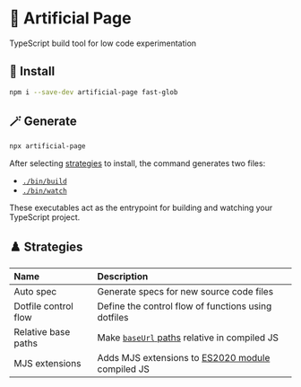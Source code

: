 # 🦾 Artificial Page

TypeScript build tool for low code experimentation

## 🏁 Install

```bash
npm i --save-dev artificial-page fast-glob
```

## 🪄 Generate

```bash
npx artificial-page
```

After selecting [strategies](#%EF%B8%8F-strategies) to install, the command generates two files:

  * [`./bin/build`](docs/build.md)
  * [`./bin/watch`](docs/watch.md)

These executables act as the entrypoint for building and watching your TypeScript project.

## ♟️ Strategies

| Name | Description |
| :--- | :--- |
| Auto spec | Generate specs for new source code files |
| Dotfile control flow | Define the control flow of functions using dotfiles |
| Relative base paths | Make [`baseUrl` paths](https://www.typescriptlang.org/tsconfig#baseUrl) relative in compiled JS |
| MJS extensions | Adds MJS extensions to [ES2020 module](https://www.typescriptlang.org/tsconfig#module) compiled JS |